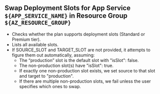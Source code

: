 
## Swap Deployment Slots for App Service `${APP_SERVICE_NAME}` in Resource Group `${AZ_RESOURCE_GROUP}`
- Checks whether the plan supports deployment slots (Standard or Premium tier).
- Lists all available slots.
- If SOURCE_SLOT and TARGET_SLOT are not provided, it attempts to figure them out automatically, assuming:
    - The “production” slot is the default slot with "isSlot": false.
    - The non-production slot(s) have "isSlot": true.
    - If exactly one non-production slot exists, we set source to that slot and target to "production".
    - If there are multiple non-production slots, we fail unless the user specifies which ones to swap.